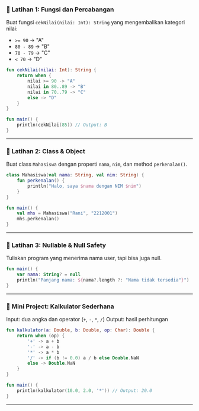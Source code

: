 ### 🔹 **Latihan 1: Fungsi dan Percabangan**

Buat fungsi `cekNilai(nilai: Int): String` yang mengembalikan kategori nilai:

* `>= 90` → "A"
* `80 - 89` → "B"
* `70 - 79` → "C"
* `< 70` → "D"

```kotlin
fun cekNilai(nilai: Int): String {
    return when {
        nilai >= 90 -> "A"
        nilai in 80..89 -> "B"
        nilai in 70..79 -> "C"
        else -> "D"
    }
}

fun main() {
    println(cekNilai(85)) // Output: B
}
```

---

### 🔹 **Latihan 2: Class & Object**

Buat class `Mahasiswa` dengan properti `nama`, `nim`, dan method `perkenalan()`.

```kotlin
class Mahasiswa(val nama: String, val nim: String) {
    fun perkenalan() {
        println("Halo, saya $nama dengan NIM $nim")
    }
}

fun main() {
    val mhs = Mahasiswa("Rani", "2212001")
    mhs.perkenalan()
}
```

---

### 🔹 **Latihan 3: Nullable & Null Safety**

Tuliskan program yang menerima nama user, tapi bisa juga null.

```kotlin
fun main() {
    var nama: String? = null
    println("Panjang nama: ${nama?.length ?: "Nama tidak tersedia"}")
}
```

---

### 🔹 **Mini Project: Kalkulator Sederhana**

Input: dua angka dan operator (`+`, `-`, `*`, `/`)
Output: hasil perhitungan

```kotlin
fun kalkulator(a: Double, b: Double, op: Char): Double {
    return when (op) {
        '+' -> a + b
        '-' -> a - b
        '*' -> a * b
        '/' -> if (b != 0.0) a / b else Double.NaN
        else -> Double.NaN
    }
}

fun main() {
    println(kalkulator(10.0, 2.0, '*')) // Output: 20.0
}
```

---
